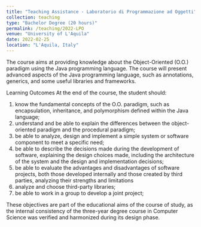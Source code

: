 ```yaml
---
title: "Teaching Assistance - Laboratorio di Programmazione ad Oggetti"
collection: teaching
type: "Bachelor Degree (20 hours)"
permalink: /teaching/2022-LPO
venue: "University of L'Aquila"
date: 2022-02-25
location: "L'Aquila, Italy"
---
```


The course aims at providing knowledge about the Object-Oriented (O.O.) paradigm using the Java programming language. The course will present advanced aspects of the Java programming language, such as annotations, generics, and some useful libraries and frameworks.

Learning Outcomes
At the end of the course, the student should:
1. know the fundamental concepts of the O.O. paradigm, such as encapsulation, inheritance, and polymorphism defined within the Java language;
2. understand and be able to explain the differences between the object-oriented paradigm and the procedural paradigm;
3. be able to analyze, design and implement a simple system or software component to meet a specific need;
4. be able to describe the decisions made during the development of software, explaining the design choices made, including the architecture of the system and the design and implementation decisions;
5. be able to evaluate the advantages and disadvantages of software projects, both those developed internally and those created by third parties, analyzing their strengths and limitations
8. analyze and choose third-party libraries;
7. be able to work in a group to develop a joint project;

These objectives are part of the educational aims of the course of study, as the internal consistency of the three-year degree course in Computer Science was verified and harmonized during its design phase.
